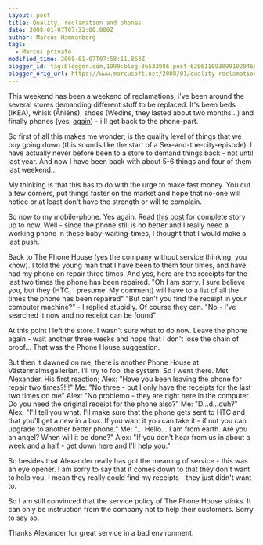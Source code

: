 ```yaml
---
layout: post
title: Quality, reclamation and phones
date: 2008-01-07T07:32:00.000Z
author: Marcus Hammarberg
tags:
  - Marcus private
modified_time: 2008-01-07T07:58:11.863Z
blogger_id: tag:blogger.com,1999:blog-36533086.post-6206110930991029468
blogger_orig_url: https://www.marcusoft.net/2008/01/quality-reclamation-and-phones.html
---
```


This weekend has been a weekend of reclamations; i've been around the
several stores demanding different stuff to be replaced. It's been beds
(IKEA), whisk (Åhléns), shoes (Wedins, they lasted about two months...)
and finally phones (yes,
[again](https://www.marcusoft.net/2007/10/non-exsisting-service-quality-at-phone.html)) -
i'll get back to the phone-part.

So first of all this makes me wonder; is the quality level of things
that we buy going down (this sounds like the start of a
Sex-and-the-city-episode). I have actually never before been to a store
to demand things back - not until last year. And now I have been back
with about 5-6 things and four of them last weekend...

My thinking is that this has to do with the urge to make fast money. You
cut a few corners, put things faster on the market and hope that no-one
will notice or at least don't have the strength or will to complain.

So now to my mobile-phone. Yes again. Read [this
post](https://www.marcusoft.net/2007/10/non-exsisting-service-quality-at-phone.html)
for complete story up to now. Well - since the phone still is no better
and I really need a working phone in these baby-waiting-times, I thought
that I would make a last push.

Back to The Phone House (yes the company without service thinking, you
know). I told the young man that I have been to them four times, and
have had my phone on repair three times. And yes, here are the receipts
for the last two times the phone has been repaired.
"Oh I am sorry. I sure believe you, but they (HTC, I presume. My
comment) will have to a list of all the times the phone has been
repaired"
"But can't you find the receipt in your computer machine?" - I replied
stupidly. Of course they can.
"No - I've searched it now and no receipt can be found"

At this point I left the store. I wasn't sure what to do now. Leave the
phone again - wait another three weeks and hope that I don't lose the
chain of proof... That was the Phone House suggestion.

But then it dawned on me; there is another Phone House at
Västermalmsgallerian. I'll try to fool the system. So I went there. Met
Alexander. His first reaction;
Alex: "Have you been leaving the phone for repair two times?!!!"
Me: "No three - but I only have the receipts for the last two times on
me"
Alex: "No problemo - they are right here in the computer. Do you need
the original receipt for the phone also?"
Me: "D...d...duh?"
Alex: "I'll tell you what. I'll make sure that the phone gets sent to
HTC and that you'll get a new in a box. If you want it you can take it -
if not you can upgrade to another better phone."
Me: "... Hello... I am from earth. Are you an angel? When will it be
done?"
Alex: "If you don't hear from us in about a week and a half - get down
here and I'll help you."

So besides that Alexander really has got the meaning of service - this
was an eye opener. I am sorry to say that it comes down to that they
don't want to help you. I mean they really could find my receipts - they
just didn't want to.

So I am still convinced that the service policy of The Phone House
stinks. It can only be instruction from the company not to help their
customers. Sorry to say so.

Thanks Alexander for great service in a bad environment.
